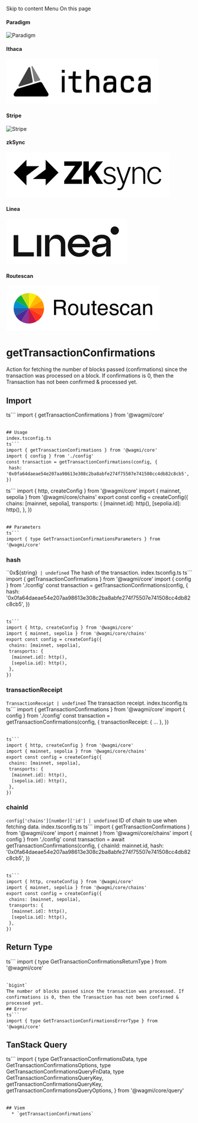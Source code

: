 Skip to content 
Menu
On this page
#### Paradigm
![Paradigm](https://raw.githubusercontent.com/wevm/.github/main/content/sponsors/paradigm-light.svg)
#### Ithaca
![Ithaca](https://raw.githubusercontent.com/wevm/.github/main/content/sponsors/ithaca-light.svg)
#### Stripe
![Stripe](https://raw.githubusercontent.com/wevm/.github/main/content/sponsors/stripe-light.svg)
#### zkSync
![zkSync](https://raw.githubusercontent.com/wevm/.github/main/content/sponsors/zksync-light.svg)
#### Linea
![Linea](https://raw.githubusercontent.com/wevm/.github/main/content/sponsors/linea-light.svg)
#### Routescan
![Routescan](https://raw.githubusercontent.com/wevm/.github/main/content/sponsors/routescan-light.svg)
# getTransactionConfirmations ​
Action for fetching the number of blocks passed (confirmations) since the transaction was processed on a block. If confirmations is 0, then the Transaction has not been confirmed & processed yet.
## Import ​
ts```
import { getTransactionConfirmations } from '@wagmi/core'
```

## Usage ​
index.tsconfig.ts
ts```
import { getTransactionConfirmations } from '@wagmi/core'
import { config } from './config'
const transaction = getTransactionConfirmations(config, {
 hash: '0x0fa64daeae54e207aa98613e308c2ba8abfe274f75507e741508cc4db82c8cb5',
})
```

ts```
import { http, createConfig } from '@wagmi/core'
import { mainnet, sepolia } from '@wagmi/core/chains'
export const config = createConfig({
 chains: [mainnet, sepolia],
 transports: {
  [mainnet.id]: http(),
  [sepolia.id]: http(),
 },
})
```

## Parameters ​
ts```
import { type GetTransactionConfirmationsParameters } from '@wagmi/core'
```

### hash ​
``0x${string}` | undefined`
The hash of the transaction.
index.tsconfig.ts
ts```
import { getTransactionConfirmations } from '@wagmi/core'
import { config } from './config'
const transaction = getTransactionConfirmations(config, {
 hash: '0x0fa64daeae54e207aa98613e308c2ba8abfe274f75507e741508cc4db82c8cb5', 
})
```

ts```
import { http, createConfig } from '@wagmi/core'
import { mainnet, sepolia } from '@wagmi/core/chains'
export const config = createConfig({
 chains: [mainnet, sepolia],
 transports: {
  [mainnet.id]: http(),
  [sepolia.id]: http(),
 },
})
```

### transactionReceipt ​
`TransactionReceipt | undefined`
The transaction receipt.
index.tsconfig.ts
ts```
import { getTransactionConfirmations } from '@wagmi/core'
import { config } from './config'
const transaction = getTransactionConfirmations(config, {
 transactionReceipt: { ... }, 
})
```

ts```
import { http, createConfig } from '@wagmi/core'
import { mainnet, sepolia } from '@wagmi/core/chains'
export const config = createConfig({
 chains: [mainnet, sepolia],
 transports: {
  [mainnet.id]: http(),
  [sepolia.id]: http(),
 },
})
```

### chainId ​
`config['chains'][number]['id'] | undefined`
ID of chain to use when fetching data.
index.tsconfig.ts
ts```
import { getTransactionConfirmations } from '@wagmi/core'
import { mainnet } from '@wagmi/core/chains'
import { config } from './config'
const transaction = await getTransactionConfirmations(config, {
 chainId: mainnet.id, 
 hash: '0x0fa64daeae54e207aa98613e308c2ba8abfe274f75507e741508cc4db82c8cb5',
})
```

ts```
import { http, createConfig } from '@wagmi/core'
import { mainnet, sepolia } from '@wagmi/core/chains'
export const config = createConfig({
 chains: [mainnet, sepolia],
 transports: {
  [mainnet.id]: http(),
  [sepolia.id]: http(),
 },
})
```

## Return Type ​
ts```
import { type GetTransactionConfirmationsReturnType } from '@wagmi/core'
```

`bigint`
The number of blocks passed since the transaction was processed. If confirmations is 0, then the Transaction has not been confirmed & processed yet.
## Error ​
ts```
import { type GetTransactionConfirmationsErrorType } from '@wagmi/core'
```

## TanStack Query ​
ts```
import {
 type GetTransactionConfirmationsData,
 type GetTransactionConfirmationsOptions,
 type GetTransactionConfirmationsQueryFnData,
 type GetTransactionConfirmationsQueryKey,
 getTransactionConfirmationsQueryKey,
 getTransactionConfirmationsQueryOptions,
} from '@wagmi/core/query'
```

## Viem ​
  * `getTransactionConfirmations`


